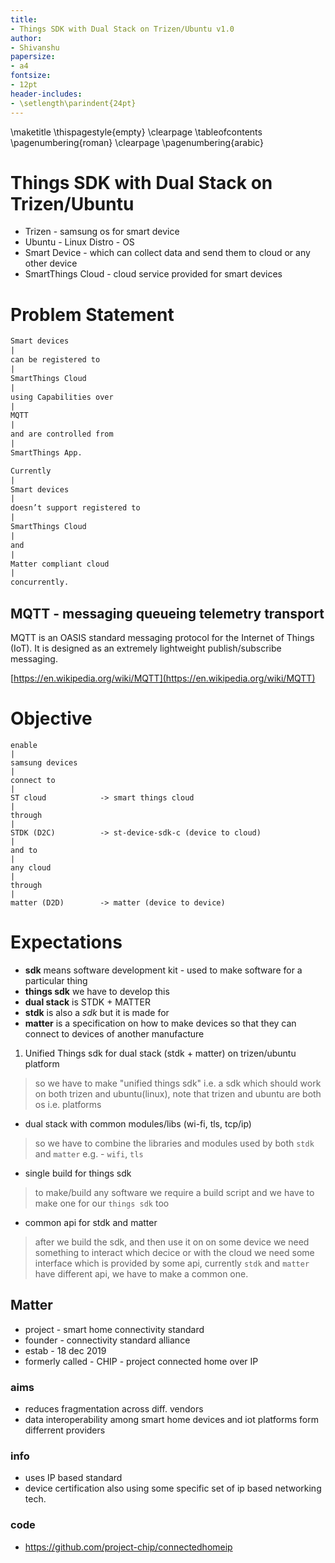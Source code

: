 ```yaml
---
title:
- Things SDK with Dual Stack on Trizen/Ubuntu v1.0
author:
- Shivanshu
papersize:
- a4
fontsize:
- 12pt
header-includes:
- \setlength\parindent{24pt}
---
```


\maketitle
\thispagestyle{empty}
\clearpage
\tableofcontents
\pagenumbering{roman}
\clearpage
\pagenumbering{arabic}

# Things SDK with Dual Stack on Trizen/Ubuntu

- Trizen - samsung os for smart device
- Ubuntu - Linux Distro - OS
- Smart Device - which can collect data and send them to cloud or any other device
- SmartThings Cloud - cloud service provided for smart devices

# Problem Statement

```txt
Smart devices 
|
can be registered to 
|
SmartThings Cloud 
|
using Capabilities over 
|
MQTT 
|
and are controlled from 
|
SmartThings App. 
```

```txt
Currently
|
Smart devices 
|
doesn’t support registered to
|
SmartThings Cloud 
|
and
|
Matter compliant cloud
|
concurrently.
```

## MQTT - messaging queueing telemetry transport
MQTT is an OASIS standard messaging protocol for the Internet of Things (IoT). It is designed as an extremely lightweight publish/subscribe messaging.

[https://en.wikipedia.org/wiki/MQTT](https://en.wikipedia.org/wiki/MQTT)

# Objective

```
enable
|
samsung devices
|
connect to 
|
ST cloud 			-> smart things cloud
|
through 
|
STDK (D2C)			-> st-device-sdk-c (device to cloud)
|
and to 
|
any cloud 
|
through 
|
matter (D2D)		-> matter (device to device)
```

# Expectations

- **sdk** means software development kit - used to make software for a particular thing
- **things sdk**  we have to develop this 
- **dual stack** is STDK + MATTER
- **stdk** is also a _sdk_ but it is made for 
- **matter** is a specification on how to make devices so that they can connect to devices of another manufacture

1. Unified Things sdk for dual stack (stdk + matter) on trizen/ubuntu platform

> so we have to make "unified things sdk" i.e. a sdk which should work on both trizen and ubuntu(linux), 
> note that trizen and ubuntu are both os i.e. platforms 

- dual stack with common modules/libs (wi-fi, tls, tcp/ip)

> so we have to combine the libraries and modules used by both `stdk` and `matter` e.g. - `wifi`, `tls`

- single build for things sdk

> to make/build any software we require a build script and we have to make one for our `things sdk` too

- common api for stdk and matter

> after we build the sdk, and then use it on on some device we need something to interact which decice or with the cloud we need some interface which is provided by some api, currently `stdk` and `matter` have different api, we have to make a common one.


## Matter

- project - smart home connectivity standard
- founder - connectivity standard alliance
- estab - 18 dec 2019
- formerly called - CHIP - project connected home over IP

### aims

- reduces fragmentation across diff. vendors
- data interoperability among smart home devices and iot platforms form differrent providers

### info

- uses IP based standard
- device certification also using some specific set of ip based networking tech.

### code

- https://github.com/project-chip/connectedhomeip



